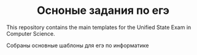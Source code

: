 <H1>
  <div align="center">
Осноные задания по егэ
  
</div>
</H1>

<p>
  
</p>

<p>
This repository contains the main templates for the Unified State Exam in Computer Science.
  
</p>
<p>
Собраны основные шаблоны для егэ по информатике
</p>
